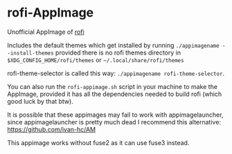 # rofi-AppImage

Unofficial AppImage of [rofi](https://github.com/davatorium/rofi)

Includes the default themes which get installed by running `./appimagename --install-themes` provided there is no rofi themes directory in `$XDG_CONFIG_HOME/rofi/themes` or `~/.local/share/rofi/themes`

rofi-theme-selector is called this way: `./appimagename rofi-theme-selector`. 

You can also run the `rofi-appimage.sh` script in your machine to make the AppImage, provided it has all the dependencies needed to build rofi (which good luck by that btw).

It is possible that these appimages may fail to work with appimagelauncher, since appimagelauncher is pretty much dead I recommend this alternative: https://github.com/ivan-hc/AM

This appimage works without fuse2 as it can use fuse3 instead.
